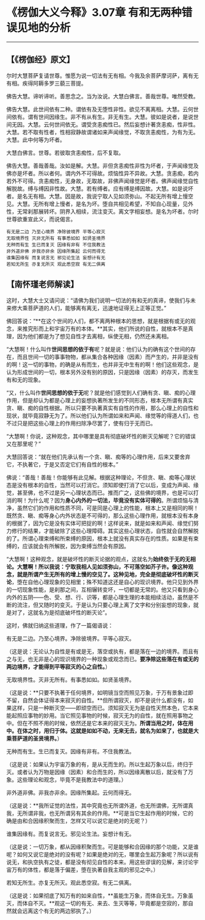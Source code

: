 # 《楞伽大义今释》3.07章 有和无两种错误见地的分析

------

## 【《楞伽经》原文】

尔时大慧菩萨复请世尊。惟愿为说一切法有无有相。今我及余菩萨摩诃萨，离有无有相。疾得阿耨多罗三藐三菩提。

佛告大慧。谛听谛听。善思念之。当为汝说。大慧白佛言。善哉世尊。唯然受教。

佛告大慧。此世间依有二种。谓依有及无堕性非性。欲见不离离相。大慧。云何世间依有。谓有世间因缘生。非不有从有生。非无有生。大慧。彼如是说者，是说世间无因。大慧。云何世间依无。谓受贪恚痴性已。然后妄想计著贪恚痴，性非性。大慧。若不取有性者，性相寂静故谓诸如来声闻缘觉，不取贪恚痴性，为有为无。大慧。此中何等为坏者。

大慧白佛言。世尊。若彼取贪恚痴性，后不复取。

佛告大慧。善哉善哉。汝如是解。大慧。非但贪恚痴性非性为坏者，于声闻缘觉及佛亦是坏者。所以者何。谓内外不可得故。烦恼性异不异故。大慧。贪恚痴，若内若外不可得。贪恚痴性，无身故，无取故，非佛声闻缘觉是坏者。佛声闻缘觉自性解脱故。缚与缚因非性故。大慧。若有缚者。应有缚是缚因故。大慧。如是说坏者。是名无有相。大慧。因是故，我说宁取人见如须弥山。不起无所有增上慢空见。大慧。无所有增上慢者，是名为坏。堕自共相见希望，不知自心现量，见外性，无常刹那展转坏。阴界入相续，流注变灭。离文字相妄想。是名为坏者。尔时世尊欲重宣此义，而说偈言。

```
有无是二边 乃至心境界 净除彼境界 平等心寂灭
无取境界性 灭非无所有 有事悉如如 如贤圣境界
无种而有生 生已而复灭 因缘有非有 不住我教法
非外道非佛 非我亦非余 因缘所集起 云何而得无
谁集因缘有 而复说言无 邪见论生法 妄想计有无
若知无所生 亦复无所灭 观此悉空寂 有无二俱离
```



## 【南怀瑾老师解读】

这时，大慧大士又请问说：“请佛为我们说明一切法的有和无的真谛，使我们与未来修大乘菩萨道的人们，能够离有离无，迅速地证得无上正等正觉。”

佛回答说：“**在这个世间的人们，都不离两种根本的思想，就是根据有或无的观念，来推究形而上和宇宙万有的本体。**其实，他们所说的自性，就根本不是真理，因为他们都是为了想见自性才去离相，纵使无相，仍然还未离相。

“大慧啊！什么叫作**世间思想的依于有**呢？就是说：他们认为的确有这个世间的存在，而且世间一切的事事物物，都从集合各种因缘（因素）而产生的，并非是没有的啊！这一切的事物，的确是从有而生，也并非无中生有的啊！他们这些观念，是认为形成世间的一切，根本另外没有别的原因，只是因缘（因素）的存灭，而发生有和无的现象。

“又，什么叫作**世间思想的依于无**呢？就是他们感觉到人们确有贪、瞋、痴的心理作用，但是却认为都是心理上的妄想执著所发生的不同形态，根本无所谓有真实贪、瞋、痴的自性根据。所以只要不执著真实有自性的作用，那么心理上的自性和现状，就毕竟寂静无为了。所以他们认为所谓如来和声闻、缘觉等的得道人们，也不过只是把这些心理上的作用扫除净尽罢了，使有归于无而已。

“大慧啊！你说，这种观念，其中哪里是具有彻底破坏性的断灭见解呢？它的错误又在那里呢？”

大慧回答说：“就在他们先承认有一个贪、瞋、痴等的心理作用，后来又要舍弃它，不执著它，于是又否定它们有自性的根本。”

佛说：“善哉！善哉！你能够有此见解。根据这种理论，不但贪、瞋、痴等心理状态是没有根本的自性，当然可以打消它。须知即使打消了它以后，变成为声闻、缘觉，甚至佛，也不过是另一心理状态而已。推而广之，这些佛的境界，也是可以打消的啊！为什么呢？因为**身心内外的一切法，毕竟没有实体可得的**。所谓烦恼与清净，虽然它们的作用和性质不同，可是同是心理上的性能，根本上又是相同的啊！既然贪、瞋、痴等身心内外状态是不可得的，那么这些心理作用，就根本没有本身的根据了，因为它是没有实体可把捉的啊！这样说来，就是如来和声闻、缘觉们努力修行的结果，才能破除了这些心理障碍。其实这些心理状态，自性就会自然解脱的了。所谓心理束缚和所束缚的原因，根本上就没有真实存在的性质。如果是有束缚的，应该就会有所解脱，因为束缚当然会有原因。

“大慧啊！这种观念，就是破坏性的断灭论据的观点，这就名为**始终依于无的无相论。**大慧啊！所以我说：宁取我相人见如须弥山，不可落空如芥子许。像这种观念，就是所谓产生无所有的增上慢的空见了。这种见地，完全是**彻底破坏性的断灭论**，堕在自他心理现象的见相里；殊不知道这还是自心的现识境界。他只见到外界的一切现象性能，是刹那之间，互相辗转变坏，一切都是无常的。他又只看到身心内外的五阴——色、受、想、行、识等，都是心理生理的本能相续活动，虽然是不断的流注，但又随时的变灭。于是认为只要心理上离了文字和分别妄想的现象，就是对了，这就名为是彻底破坏性的断灭论”。

这时，佛就归纳这些道理，作了一篇偈语说：

有无是二边。乃至心境界。净除彼境界。平等心寂灭。

（这是说：无论认为自性是有或是无，落空或执有，都是落在一边的境界。而且有之与无，也无非是心的现识境界的一种现象或观念而已。**要净除这些落在有或无的两边境界，才能得到平等寂灭的心之自性。**）

无取境界性。灭非无所有。有事悉如如。如贤圣境界。

（这是说：**只要不执著于任何境界，如明镜当空而照见万象，于万有景象过即不留，自然会体证得本来寂灭的自性。**但所谓寂灭，却不是说什么都没有，如果这样，只是一种断灭空——即顽空而已。须知寂灭无为是自性天然本色，它本来能起照应事物的妙用。当它照见事物的时候，寂灭无为的自性，就在照用事物之中。但在不照不用的时候，依然还是它本来的寂灭无为。**所谓当用之时，体在用中。在体之时，用归于体。这就是如如不动，无来无去，就名为如来了，也就是大乘菩萨道的圣贤境界。**）

无种而有生。生已而复灭。因缘有非有。不住我教法。

（这是说：如果认为宇宙万象的有，是从无而生的。所以生起万象以后，终归于灭。或者认为万物是因缘（因素）和合而生的，所以因缘离散以后，就没有了万象。这些理论和观念，毕竟不是我教法中的道理。）

非外道非佛。非我亦非余。因缘所集起。云何而得无。

（这是说：**我所证觉的法性，其中究竟也无所谓外道，也无所谓佛，无所谓真我，无所谓非我，也无所谓另有其余的作用。**可是当它生起作用的时候，它的确是由和合因缘积聚而生，怎样又可以说它是绝对的无呢？）

谁集因缘有。而复说言无。邪见论生法。妄想计有无。

（这是说：一切万象，都从因缘积聚而生。可是能够和合因缘的那个功能，又是谁呢？如何又说它是绝对的没有呢？如果是绝对的无，哪里会生起万象呢？所以说有说无，和执空执有之徒，都是没有彻见自性的本来。用这些谬误的见解，来讨论宇宙万有的体性，都是落于偏差，堕在执著自我主观的邪见之中。）

若知无所生。亦复无所灭。观此悉空寂。有无二俱离。

（这是说：如果彻底了知万有的如来自性，**虽能生万象，而体自无生。万象虽灭，而体自不灭。**观这一切的有无、来去、生灭等等，毕竟都是空寂的，那自然就会远离这个有无的两边邪执了。）


